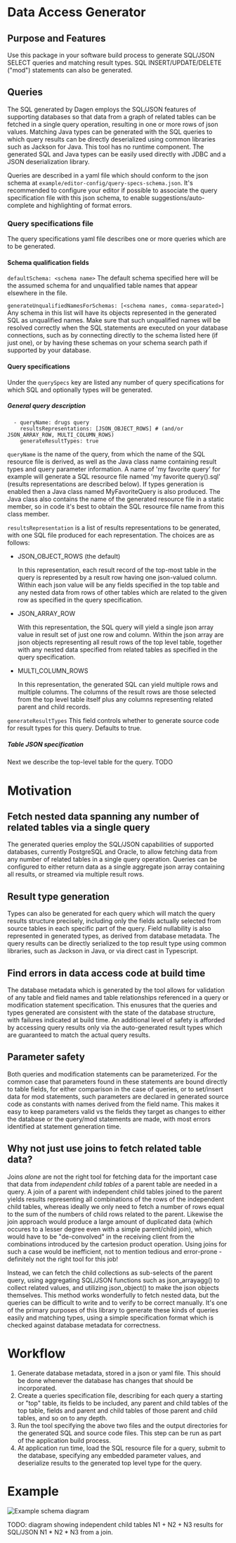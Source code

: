 # Data Access Generator 

## Purpose and Features
Use this package in your software build process to generate SQL/JSON SELECT
queries and matching result types. SQL INSERT/UPDATE/DELETE ("mod") statements
can also be generated.

## Queries

The SQL generated by Dagen employs the SQL/JSON features of supporting databases
so that data from a graph of related tables can be fetched in a single query
operation, resulting in one or more rows of json values. Matching Java types can
be generated with the SQL queries to which query results can be directly
deserialized using common libraries such as Jackson for Java. This tool has no
runtime component. The generated SQL and Java types can be easily used directly
with JDBC and a JSON deserialization library.

Queries are described in a yaml file which should conform to the json schema at
`example/editor-config/query-specs-schema.json`. It's recommended to configure
your editor if possible to associate the query specification file with this json
schema, to enable suggestions/auto-complete and highlighting of format errors.


### Query specifications file
The query specifications yaml file describes one or more queries which are
to be generated.

#### Schema qualification fields

`defaultSchema: <schema name>`
The default schema specified here will be the assumed schema for and
unqualified table names that appear elsewhere in the file.

`generateUnqualifiedNamesForSchemas: [<schema names, comma-separated>]`
Any schema in this list will have its objects represented in the generated SQL
as unqualified names. Make sure that such unqualified names will be resolved
correctly when the SQL statements are executed on your database connections,
such as by connecting directly to the schema listed here (if just one), or by
having these schemas on your schema search path if supported by your database.

#### Query specifications
Under the `querySpecs` key are listed any number of query specifications for
which SQL and optionally types will be generated.

##### General query description
```
  - queryName: drugs query
    resultsRepresentations: [JSON_OBJECT_ROWS] # (and/or JSON_ARRAY_ROW, MULTI_COLUMN_ROWS)
    generateResultTypes: true
```

`queryName` is the name of the query, from which the name of the SQL resource
file is derived, as well as the Java class name containing result types and
query parameter information. A name of 'my favorite query' for example will
generate a SQL resource file named 'my favorite query(<results repr>).sql'
(results representations are described below). If types generation is enabled
then a Java class named MyFavoriteQuery is also produced. The Java class also
contains the name of the generated resource file in a static member, so in code
it's best to obtain the SQL resource file name from this class member. 

`resultsRepresentation` is a list of results representations to be generated,
with one SQL file produced for each representation. The choices are as follows:

  - JSON_OBJECT_ROWS (the default)
  
    In this representation, each result record of the top-most table in the
    query is represented by a result row having one json-valued column. Within
    each json value will be any fields specified in the top table and any nested
    data from rows of other tables which are related to the given row as
    specified in the query specification.
    
  - JSON_ARRAY_ROW
  
    With this representation, the SQL query will yield a single json array value
    in result set of just one row and column. Within the json array are json
    objects representing all result rows of the top level table, together with
    any nested data specified from related tables as specified in the query 
    specification.
    
  - MULTI_COLUMN_ROWS
  
    In this representation, the generated SQL can yield multiple rows and
    multiple columns. The columns of the result rows are those selected from 
    the top level table itself plus any columns representing related parent and
    child records.

`generateResultTypes`
This field controls whether to generate source code for result types for this
query. Defaults to true.

##### Table JSON specification

Next we describe the top-level table for the query.
TODO


# Motivation

## Fetch nested data spanning any number of related tables via a single query

The generated queries employ the SQL/JSON capabilities of supported databases,
currently PostgreSQL and Oracle, to allow fetching data from any number of
related tables in a single query operation. Queries can be configured to either
return data as a single aggregate json array containing all results, or streamed
via multiple result rows.

## Result type generation

Types can also be generated for each query which will match the query results
structure precisely, including only the fields actually selected from source
tables in each specific part of the query. Field nullability is also
represented in generated types, as derived from database metadata. The query
results can be directly serialized to the top result type using common
libraries, such as Jackson in Java, or via direct cast in Typescript.

## Find errors in data access code at build time

The database metadata which is generated by the tool allows for validation
of any table and field names and table relationships referenced in a query
or modification statement specification. This enusures that the queries and
types generated are consistent with the state of the database structure, with
failures indicated at build time. An additional level of safety is afforded
by accessing query results only via the auto-generated result types which are
guaranteed to match the actual query results.

## Parameter safety

Both queries and modification statements can be parameterized. For the common
case that parameters found in these statements are bound directly to table
fields, for either comparison in the case of queries, or to set/insert data for
mod statements, such parameters are declared in generated source code as
constants with names derived from the field name. This makes it easy to keep
parameters valid vs the fields they target as changes to either the database
or the query/mod statements are made, with most errors identified at
statement generation time.

## Why not just use joins to fetch related table data?

Joins *alone* are not the right tool for fetching data for the important case
that data from *independent child tables* of a parent table are needed in a
query. A join of a parent with independent child tables joined to the parent
yields results representing all combinations of the rows of the independent
child tables, whereas ideally we only need to fetch a number of rows equal to
the sum of the numbers of child rows related to the parent. Likewise the join
approach would produce a large amount of duplicated data (which occures to a 
lesser degree even with a simple parent/child join), which would have to
be "de-convolved" in the receiving client from the combinations introduced by
the cartesion product operation. Using joins for such a case would be
inefficient, not to mention tedious and error-prone - definitely not the right
tool for this job!

Instead, we can fetch the child collections as sub-selects of the parent query,
using aggregating SQL/JSON functions such as json_arrayagg() to collect
related values, and utilizing json_object() to make the json objects themselves.
This method works wonderfully to fetch nested data, but the queries can be
difficult to write and to verify to be correct manually. It's one of the
primary purposes of this library to generate these kinds of queries easily and
matching types, using a simple specification format which is checked against
database metadata for correctness. 

# Workflow

1) Generate database metadata, stored in a json or yaml file. This should be
done whenever the database has changes that should be incorporated.
2) Create a queries specification file, describing for each query a starting or
"top" table, its fields to be included, any parent and child tables of
the top table, fields and parent and child tables of those parent and child
tables, and so on to any depth.  
3) Run the tool specifying the above two files and the output directories for
the generated SQL and source code files. This step can be run as part of the
application build process.
4) At application run time, load the SQL resource file for a query, submit to
the database, specifying any embedded parameter values, and deserialize results
to the generated top level type for the query.


# Example
![Example schema diagram](images/DrugsSchema.png)

TODO: diagram showing independent child tables
 N1 + N2 + N3 results for SQL/JSON
 N1 * N2 * N3 from a join.


